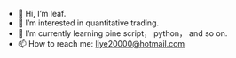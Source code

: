 - 👋 Hi, I’m leaf.
- 👀 I’m interested in quantitative trading.
- 🌱 I’m currently learning pine script， python， and so on.
- 📫 How to reach me: liye20000@hotmail.com

<!---
liye20000/liye20000 is a ✨ special ✨ repository because its `README.md` (this file) appears on your GitHub profile.
You can click the Preview link to take a look at your changes.
--->
